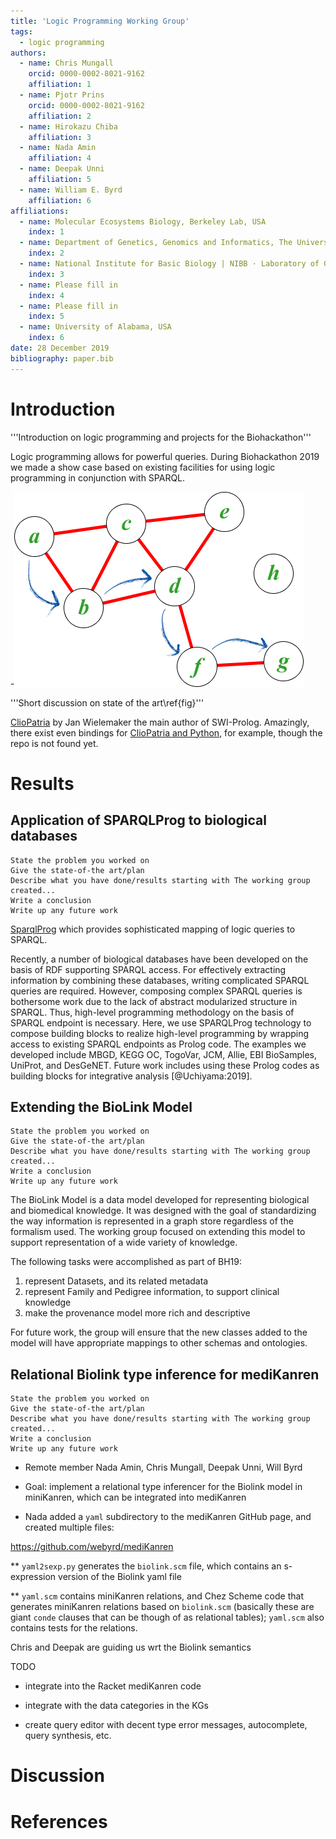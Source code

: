```yaml
---
title: 'Logic Programming Working Group'
tags:
  - logic programming
authors:
  - name: Chris Mungall
    orcid: 0000-0002-8021-9162
    affiliation: 1
  - name: Pjotr Prins
    orcid: 0000-0002-8021-9162
    affiliation: 2
  - name: Hirokazu Chiba
    affiliation: 3
  - name: Nada Amin
    affiliation: 4
  - name: Deepak Unni
    affiliation: 5
  - name: William E. Byrd
    affiliation: 6
affiliations:
  - name: Molecular Ecosystems Biology, Berkeley Lab, USA
    index: 1
  - name: Department of Genetics, Genomics and Informatics, The University of Tennessee Health Science Center, Memphis, TN, USA.
    index: 2
  - name: National Institute for Basic Biology | NIBB · Laboratory of Genome Informatics, Japan
    index: 3
  - name: Please fill in
    index: 4
  - name: Please fill in
    index: 5
  - name: University of Alabama, USA
    index: 6
date: 28 December 2019
bibliography: paper.bib
---
```


# Introduction


'''Introduction on logic programming and projects for the Biohackathon'''

Logic programming allows for powerful queries. During Biohackathon
2019 we made a show case based on existing facilities for using
logic programming in conjunction with SPARQL.

-![Logic programming resolver \label{fig}](logic-programming.png)


'''Short discussion on state of the art\ref{fig}'''

[ClioPatria](http://www.semantic-web-journal.net/system/files/swj1074.pdf)
by Jan Wielemaker the main author of SWI-Prolog. Amazingly, there
exist even bindings for
[ClioPatria and Python](http://wi.hwtk.de/WLP2018/Papers/WLP_2018_paper_4.pdf),
for example, though the repo is not found yet.

# Results


## Application of SPARQLProg to biological databases


    State the problem you worked on
    Give the state-of-the art/plan
    Describe what you have done/results starting with The working group created...
    Write a conclusion
    Write up any future work


[SparqlProg](https://github.com/cmungall/sparqlprog) which provides
sophisticated mapping of logic queries to SPARQL.

Recently, a number of biological databases have been developed on the
basis of RDF supporting SPARQL access. For effectively extracting
information by combining these databases, writing complicated SPARQL
queries are required. However, composing complex SPARQL queries is
bothersome work due to the lack of abstract modularized structure in
SPARQL. Thus, high-level programming methodology on the basis of
SPARQL endpoint is necessary.  Here, we use SPARQLProg technology to
compose building blocks to realize high-level programming by wrapping
access to existing SPARQL endpoints as Prolog code. The examples we
developed include MBGD, KEGG OC, TogoVar, JCM, Allie, EBI BioSamples,
UniProt, and DesGeNET. Future work includes using these Prolog codes
as building blocks for integrative analysis [@Uchiyama:2019].

## Extending the BioLink Model

    State the problem you worked on
    Give the state-of-the art/plan
    Describe what you have done/results starting with The working group created...
    Write a conclusion
    Write up any future work

The BioLink Model is a data model developed for representing
biological and biomedical knowledge. It was designed with the goal of
standardizing the way information is represented in a graph store
regardless of the formalism used. The working group focused on
extending this model to support representation of a wide variety of
knowledge.

The following tasks were accomplished as part of BH19:

1) represent Datasets, and its related metadata
2) represent Family and Pedigree information, to support clinical knowledge
3) make the provenance model more rich and descriptive

For future work, the group will ensure that the new classes added to
the model will have appropriate mappings to other schemas and
ontologies.

##  Relational Biolink type inference for mediKanren

    State the problem you worked on
    Give the state-of-the art/plan
    Describe what you have done/results starting with The working group created...
    Write a conclusion
    Write up any future work

* Remote member Nada Amin, Chris Mungall, Deepak Unni, Will Byrd

* Goal: implement a relational type inferencer for the Biolink model in miniKanren, which can be integrated into mediKanren

* Nada added a `yaml` subdirectory to the mediKanren GitHub page, and created multiple files:

https://github.com/webyrd/mediKanren

** `yaml2sexp.py` generates the `biolink.scm` file, which contains an s-expression version of the Biolink yaml file

** `yaml.scm` contains miniKanren relations, and Chez Scheme code that generates miniKanren relations based on `biolink.scm` (basically these are giant `conde` clauses that can be though of as relational tables);  `yaml.scm` also contains tests for the relations.

Chris and Deepak are guiding us wrt the Biolink semantics

TODO

* integrate into the Racket mediKanren code

* integrate with the data categories in the KGs

* create query editor with decent type error messages, autocomplete, query synthesis, etc.

# Discussion

# References
